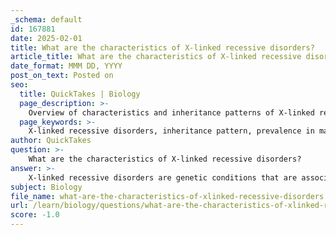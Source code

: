 ```yaml
---
_schema: default
id: 167881
date: 2025-02-01
title: What are the characteristics of X-linked recessive disorders?
article_title: What are the characteristics of X-linked recessive disorders?
date_format: MMM DD, YYYY
post_on_text: Posted on
seo:
  title: QuickTakes | Biology
  page_description: >-
    Overview of characteristics and inheritance patterns of X-linked recessive disorders, including their effects, prevalence in males, carrier females, and examples of specific conditions.
  page_keywords: >-
    X-linked recessive disorders, inheritance pattern, prevalence in males, carrier females, pedigree analysis, genetic mutations, hemophilia, Duchenne muscular dystrophy, color blindness, asymptomatic carriers, skipped generations
author: QuickTakes
question: >-
    What are the characteristics of X-linked recessive disorders?
answer: >-
    X-linked recessive disorders are genetic conditions that are associated with mutations in genes located on the X chromosome. Here are the key characteristics of these disorders:\n\n1. **Inheritance Pattern**: X-linked recessive disorders are passed down through the X chromosome. Males (XY) have only one X chromosome, so if they inherit a mutated gene on that chromosome, they will express the disorder. Females (XX), on the other hand, have two X chromosomes, so they can be carriers if they have one affected X chromosome and one normal X chromosome. Affected females may express the disorder if they inherit two copies of the mutated gene.\n\n2. **Prevalence in Males**: These disorders predominantly affect males due to their single X chromosome. For example, conditions like hemophilia and Duchenne muscular dystrophy are more common in males. Females can be carriers without showing symptoms, as the presence of a normal allele on the other X chromosome can mask the effects of the mutated allele.\n\n3. **Carrier Females**: Females who carry one affected X chromosome are typically asymptomatic but can pass the mutated gene to their offspring. There is a 50% chance that a carrier mother will pass the affected X chromosome to her sons, who will then be affected, and a 50% chance that she will pass it to her daughters, who will become carriers.\n\n4. **Pedigree Analysis**: In pedigree charts, X-linked recessive disorders often show a pattern where affected males do not pass the disorder to their sons (since sons inherit their father's Y chromosome) but can pass it to their daughters, who become carriers. Carrier females have a 50% chance of passing the affected allele to their children, regardless of sex.\n\n5. **Examples of Disorders**: Common examples of X-linked recessive disorders include hemophilia A and B, Duchenne muscular dystrophy, and color blindness. These conditions can vary in severity and symptoms.\n\n6. **Potential for Skipped Generations**: Because females can be carriers without expressing the disorder, X-linked recessive disorders can sometimes skip generations, particularly if the affected males are not present in every generation.\n\nIn summary, X-linked recessive disorders are characterized by their inheritance through the X chromosome, a higher prevalence in males, the role of carrier females, and specific patterns observable in pedigree analysis.
subject: Biology
file_name: what-are-the-characteristics-of-xlinked-recessive-disorders.md
url: /learn/biology/questions/what-are-the-characteristics-of-xlinked-recessive-disorders
score: -1.0
---
```


&nbsp;